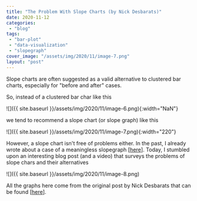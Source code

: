 ```yaml
---
title: "The Problem With Slope Charts (by Nick Desbarats)"
date: 2020-11-12
categories: 
 - "blog"
tags: 
 - "bar-plot"
 - "data-visualization"
 - "slopegraph"
cover_image: "/assets/img/2020/11/image-7.png"
layout: "post"
---
```


Slope charts are often suggested as a valid alternative to clustered bar charts, especially for "before and after" cases. 

So, instead of a clustered bar char like this

![]({{ site.baseurl }}/assets/img/2020/11/image-6.png){:width="NaN"}

we tend to recommend a slope chart (or slope graph) like this 

![]({{ site.baseurl }}/assets/img/2020/11/image-7.png){:width="220"}

However, a slope chart isn't free of problems either. In the past, I already wrote about a case of a meaningless slopegraph [[here](https://gorelik.net/2018/06/20/meaningless-slopes/)].  Today, I stumbled upon an interesting blog post (and a video) that surveys the problems of slope chars and their alternatives

![]({{ site.baseurl }}/assets/img/2020/11/image-8.png)

All the graphs here come from the original post by Nick Desbarats that can be found [[here](https://www.practicalreporting.com/blog/2020/10/17/the-problem-with-slope-charts)].
